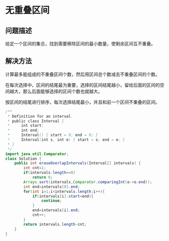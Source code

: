 # 无重叠区间
## 问题描述
给定一个区间的集合，找到需要移除区间的最小数量，使剩余区间互不重叠。
## 解决方法
计算最多能组成的不重叠区间个数，然后用区间总个数减去不重叠区间的个数。<br>

在每次选择中，区间的结尾最为重要，选择的区间结尾越小，留给后面的区间的空间越大，那么后面能够选择的区间个数也就越大。<br>

按区间的结尾进行排序，每次选择结尾最小，并且和前一个区间不重叠的区间。<br>
```java
/**
 * Definition for an interval.
 * public class Interval {
 *     int start;
 *     int end;
 *     Interval() { start = 0; end = 0; }
 *     Interval(int s, int e) { start = s; end = e; }
 * }
 */
import java.util.Comparator;
class Solution {
    public int eraseOverlapIntervals(Interval[] intervals) {
        int cnt=1;
        if(intervals.length==0)
            return 0;
        Arrays.sort(intervals,Comparator.comparingInt(o->o.end));
        int end=intervals[0].end;
        for(int i=1;i<intervals.length;i++){
            if(intervals[i].start<end){
                continue;
            }
            end=intervals[i].end;
            cnt++;
        }
        return intervals.length-cnt;
    }
}
```